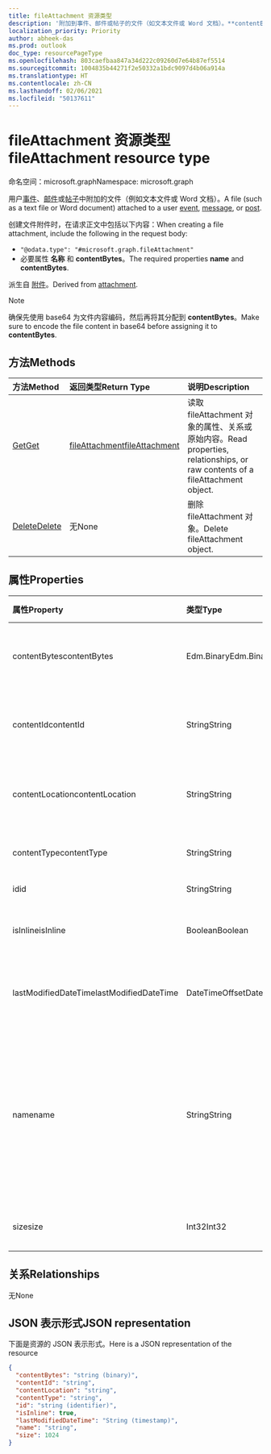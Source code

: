 ```yaml
---
title: fileAttachment 资源类型
description: '附加到事件、邮件或帖子的文件（如文本文件或 Word 文档）。**contentBytes** '
localization_priority: Priority
author: abheek-das
ms.prod: outlook
doc_type: resourcePageType
ms.openlocfilehash: 803caefbaa847a34d222c09260d7e64b87ef5514
ms.sourcegitcommit: 1004835b44271f2e50332a1bdc9097d4b06a914a
ms.translationtype: HT
ms.contentlocale: zh-CN
ms.lasthandoff: 02/06/2021
ms.locfileid: "50137611"
---
```

# <a name="fileattachment-resource-type"></a><span data-ttu-id="559d6-104">fileAttachment 资源类型</span><span class="sxs-lookup"><span data-stu-id="559d6-104">fileAttachment resource type</span></span>

<span data-ttu-id="559d6-105">命名空间：microsoft.graph</span><span class="sxs-lookup"><span data-stu-id="559d6-105">Namespace: microsoft.graph</span></span>

<span data-ttu-id="559d6-106">用户[事件](../resources/event.md)、[邮件](../resources/message.md)或[帖子](../resources/post.md)中附加的文件（例如文本文件或 Word 文档）。</span><span class="sxs-lookup"><span data-stu-id="559d6-106">A file (such as a text file or Word document) attached to a user [event](../resources/event.md), [message](../resources/message.md), or [post](../resources/post.md).</span></span> 

<span data-ttu-id="559d6-107">创建文件附件时，在请求正文中包括以下内容：</span><span class="sxs-lookup"><span data-stu-id="559d6-107">When creating a file attachment, include the following in the request body:</span></span>

* `"@odata.type": "#microsoft.graph.fileAttachment"`
* <span data-ttu-id="559d6-108">必要属性 **名称** 和 **contentBytes**。</span><span class="sxs-lookup"><span data-stu-id="559d6-108">The required properties **name** and **contentBytes**.</span></span>

<span data-ttu-id="559d6-109">派生自 [附件](attachment.md)。</span><span class="sxs-lookup"><span data-stu-id="559d6-109">Derived from [attachment](attachment.md).</span></span>

> [!NOTE]
> <span data-ttu-id="559d6-110">确保先使用 base64 为文件内容编码，然后再将其分配到 **contentBytes**。</span><span class="sxs-lookup"><span data-stu-id="559d6-110">Make sure to encode the file content in base64 before assigning it to **contentBytes**.</span></span>

## <a name="methods"></a><span data-ttu-id="559d6-111">方法</span><span class="sxs-lookup"><span data-stu-id="559d6-111">Methods</span></span>

| <span data-ttu-id="559d6-112">方法</span><span class="sxs-lookup"><span data-stu-id="559d6-112">Method</span></span>       | <span data-ttu-id="559d6-113">返回类型</span><span class="sxs-lookup"><span data-stu-id="559d6-113">Return Type</span></span>  |<span data-ttu-id="559d6-114">说明</span><span class="sxs-lookup"><span data-stu-id="559d6-114">Description</span></span>|
|:---------------|:--------|:----------|
|[<span data-ttu-id="559d6-115">Get</span><span class="sxs-lookup"><span data-stu-id="559d6-115">Get</span></span>](../api/attachment-get.md) | [<span data-ttu-id="559d6-116">fileAttachment</span><span class="sxs-lookup"><span data-stu-id="559d6-116">fileAttachment</span></span>](fileattachment.md) |<span data-ttu-id="559d6-117">读取 fileAttachment 对象的属性、关系或原始内容。</span><span class="sxs-lookup"><span data-stu-id="559d6-117">Read properties, relationships, or raw contents of a fileAttachment object.</span></span>|
|[<span data-ttu-id="559d6-118">Delete</span><span class="sxs-lookup"><span data-stu-id="559d6-118">Delete</span></span>](../api/attachment-delete.md) | <span data-ttu-id="559d6-119">无</span><span class="sxs-lookup"><span data-stu-id="559d6-119">None</span></span> |<span data-ttu-id="559d6-120">删除 fileAttachment 对象。</span><span class="sxs-lookup"><span data-stu-id="559d6-120">Delete fileAttachment object.</span></span> |

## <a name="properties"></a><span data-ttu-id="559d6-121">属性</span><span class="sxs-lookup"><span data-stu-id="559d6-121">Properties</span></span>
| <span data-ttu-id="559d6-122">属性</span><span class="sxs-lookup"><span data-stu-id="559d6-122">Property</span></span>     | <span data-ttu-id="559d6-123">类型</span><span class="sxs-lookup"><span data-stu-id="559d6-123">Type</span></span>   |<span data-ttu-id="559d6-124">说明</span><span class="sxs-lookup"><span data-stu-id="559d6-124">Description</span></span>|
|:---------------|:--------|:----------|
|<span data-ttu-id="559d6-125">contentBytes</span><span class="sxs-lookup"><span data-stu-id="559d6-125">contentBytes</span></span>|<span data-ttu-id="559d6-126">Edm.Binary</span><span class="sxs-lookup"><span data-stu-id="559d6-126">Edm.Binary</span></span>|<span data-ttu-id="559d6-127">文件的 Base64 编码内容。</span><span class="sxs-lookup"><span data-stu-id="559d6-127">The base64-encoded contents of the file.</span></span>|
|<span data-ttu-id="559d6-128">contentId</span><span class="sxs-lookup"><span data-stu-id="559d6-128">contentId</span></span>|<span data-ttu-id="559d6-129">String</span><span class="sxs-lookup"><span data-stu-id="559d6-129">String</span></span>|<span data-ttu-id="559d6-130">获取 Exchange 存储中的附件 ID。</span><span class="sxs-lookup"><span data-stu-id="559d6-130">The ID of the attachment in the Exchange store.</span></span>|
|<span data-ttu-id="559d6-131">contentLocation</span><span class="sxs-lookup"><span data-stu-id="559d6-131">contentLocation</span></span>|<span data-ttu-id="559d6-132">String</span><span class="sxs-lookup"><span data-stu-id="559d6-132">String</span></span>|<span data-ttu-id="559d6-133">请勿使用此属性，因为它不受支持。</span><span class="sxs-lookup"><span data-stu-id="559d6-133">Do not use this property as it is not supported.</span></span>|
|<span data-ttu-id="559d6-134">contentType</span><span class="sxs-lookup"><span data-stu-id="559d6-134">contentType</span></span>|<span data-ttu-id="559d6-135">String</span><span class="sxs-lookup"><span data-stu-id="559d6-135">String</span></span>|<span data-ttu-id="559d6-136">附件的内容类型。</span><span class="sxs-lookup"><span data-stu-id="559d6-136">The content type of the attachment.</span></span>|
|<span data-ttu-id="559d6-137">id</span><span class="sxs-lookup"><span data-stu-id="559d6-137">id</span></span>|<span data-ttu-id="559d6-138">String</span><span class="sxs-lookup"><span data-stu-id="559d6-138">String</span></span>|<span data-ttu-id="559d6-139">附件 ID。</span><span class="sxs-lookup"><span data-stu-id="559d6-139">The attachment ID.</span></span>|
|<span data-ttu-id="559d6-140">isInline</span><span class="sxs-lookup"><span data-stu-id="559d6-140">isInline</span></span>|<span data-ttu-id="559d6-141">Boolean</span><span class="sxs-lookup"><span data-stu-id="559d6-141">Boolean</span></span>|<span data-ttu-id="559d6-142">如果是内嵌附件则设置为 true。</span><span class="sxs-lookup"><span data-stu-id="559d6-142">Set to true if this is an inline attachment.</span></span>|
|<span data-ttu-id="559d6-143">lastModifiedDateTime</span><span class="sxs-lookup"><span data-stu-id="559d6-143">lastModifiedDateTime</span></span>|<span data-ttu-id="559d6-144">DateTimeOffset</span><span class="sxs-lookup"><span data-stu-id="559d6-144">DateTimeOffset</span></span>|<span data-ttu-id="559d6-145">上次修改附件的日期和时间。</span><span class="sxs-lookup"><span data-stu-id="559d6-145">The date and time when the attachment was last modified.</span></span>|
|<span data-ttu-id="559d6-146">name</span><span class="sxs-lookup"><span data-stu-id="559d6-146">name</span></span>|<span data-ttu-id="559d6-147">String</span><span class="sxs-lookup"><span data-stu-id="559d6-147">String</span></span>|<span data-ttu-id="559d6-148">表示显示在表示嵌入的附件的图标下方的文本的名称。该名称不必是实际的文件名。</span><span class="sxs-lookup"><span data-stu-id="559d6-148">The name representing the text that is displayed below the icon representing the embedded attachment.This does not need to be the actual file name.</span></span>|
|<span data-ttu-id="559d6-149">size</span><span class="sxs-lookup"><span data-stu-id="559d6-149">size</span></span>|<span data-ttu-id="559d6-150">Int32</span><span class="sxs-lookup"><span data-stu-id="559d6-150">Int32</span></span>|<span data-ttu-id="559d6-151">附件大小，以字节为单位。</span><span class="sxs-lookup"><span data-stu-id="559d6-151">The size in bytes of the attachment.</span></span>|

## <a name="relationships"></a><span data-ttu-id="559d6-152">关系</span><span class="sxs-lookup"><span data-stu-id="559d6-152">Relationships</span></span>
<span data-ttu-id="559d6-153">无</span><span class="sxs-lookup"><span data-stu-id="559d6-153">None</span></span>


## <a name="json-representation"></a><span data-ttu-id="559d6-154">JSON 表示形式</span><span class="sxs-lookup"><span data-stu-id="559d6-154">JSON representation</span></span>

<span data-ttu-id="559d6-155">下面是资源的 JSON 表示形式。</span><span class="sxs-lookup"><span data-stu-id="559d6-155">Here is a JSON representation of the resource</span></span>

<!-- {
  "blockType": "resource",
  "baseType": "microsoft.graph.attachment",
  "keyProperty": "id",
  "optionalProperties": [

  ],
  "@odata.type": "microsoft.graph.fileAttachment"
}-->

```json
{
  "contentBytes": "string (binary)",
  "contentId": "string",
  "contentLocation": "string",
  "contentType": "string",
  "id": "string (identifier)",
  "isInline": true,
  "lastModifiedDateTime": "String (timestamp)",
  "name": "string",
  "size": 1024
}

```

<!-- uuid: 8fcb5dbc-d5aa-4681-8e31-b001d5168d79
2015-10-25 14:57:30 UTC -->
<!-- {
  "type": "#page.annotation",
  "description": "fileAttachment resource",
  "keywords": "",
  "section": "documentation",
  "tocPath": ""
}-->

